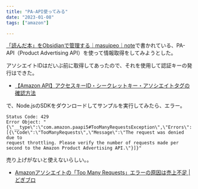 ```yaml
---
title: "PA-API使ってみる"
date: "2023-01-08"
tags: ["amazon"]

---
```


[「読んだ本」をObsidianで管理する｜masuipeo｜note](https://note.com/masuipeo/n/n69faf66a0f10)で書かれている、PA-API（Product Advertising API）を使って情報取得をしてみようとした。

アソシエイトIDはだいぶ前に取得してあったので、それを使用して認証キーの発行はできた。

- [【Amazon API】アクセスキーID・シークレットキー・アソシエイトタグの確認方法](https://blog-and-destroy.com/14353)

で、Node.jsのSDKをダウンロードしてサンプルを実行してみたら、エラー。
```text
Status Code: 429
Error Object: "{\"__type\":\"com.amazon.paapi5#TooManyRequestsException\",\"Errors\":[{\"Code\":\"TooManyRequests\",\"Message\":\"The request was denied due to 
request throttling. Please verify the number of requests made per second to the Amazon Product Advertising API.\"}]}"
```

売り上げがないと使えないらしい。。

- [Amazonアソシエイトの「Too Many Requests」エラーの原因は売上不足 | どぎブロ](https://doggy-kbk12.com/too-many-requests/)
